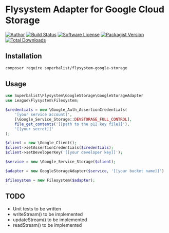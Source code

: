 # Flysystem Adapter for Google Cloud Storage

[![Author](http://img.shields.io/badge/author-@superbalist-blue.svg?style=flat-square)](https://twitter.com/superbalist)
[![Build Status](https://img.shields.io/travis/Superbalist/flysystem-google-storage/master.svg?style=flat-square)](https://travis-ci.org/Superbalist/flysystem-google-storage)
[![Software License](https://img.shields.io/badge/license-MIT-brightgreen.svg?style=flat-square)](LICENSE)
[![Packagist Version](https://img.shields.io/packagist/v/superbalist/flysystem-google-storage.svg?style=flat-square)](https://packagist.org/packages/superbalist/flysystem-google-storage)
[![Total Downloads](https://img.shields.io/packagist/dt/superbalist/flysystem-google-storage.svg?style=flat-square)](https://packagist.org/packages/superbalist/flysystem-google-storage)


## Installation

```bash
composer require superbalist/flysystem-google-storage
```

## Usage

```php
use Superbalist\Flysystem\GoogleStorage\GoogleStorageAdapter
use League\Flysystem\Filesystem;

$credentials = new \Google_Auth_AssertionCredentials(
    '[your service account]',
    [\Google_Service_Storage::DEVSTORAGE_FULL_CONTROL],
    file_get_contents('[[path to the p12 key file]]'),
    '[[your secret]]'
);

$client = new \Google_Client();
$client->setAssertionCredentials($credentials);
$client->setDeveloperKey('[[your developer key]]');

$service = new \Google_Service_Storage($client);

$adapter = new GoogleStorageAdapter($service, '[[your bucket name]]')

$filesystem = new Filesystem($adapter);
```


## TODO

* Unit tests to be written
* writeStream() to be implemented
* updateStream() to be implemented
* readStream() to be implemented